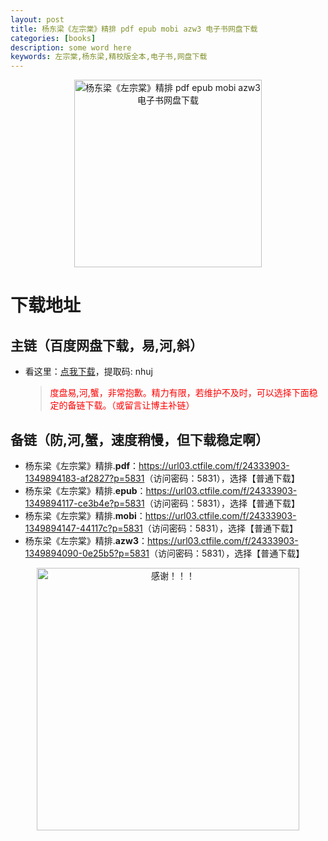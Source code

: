 ```yaml
---
layout: post
title: 杨东梁《左宗棠》精排 pdf epub mobi azw3 电子书网盘下载
categories: [books]
description: some word here
keywords: 左宗棠,杨东梁,精校版全本,电子书,网盘下载
---
```


<div align="center"><img src="https://qweree.cn/wp-content/uploads/2024/09/zuo-zong-tang-tuya.jpg" alt="杨东梁《左宗棠》精排 pdf epub mobi azw3 电子书网盘下载" width="300px" height="auto"></div>

# 下载地址

## 主链（百度网盘下载，易,河,斜）

- 看这里：[点我下载](https://pan.baidu.com/s/1iMXUbSbtZQZjDcqDmnWUyw?pwd=nhuj)，提取码: nhuj

  > <p style="color:red" >度盘易,河,蟹，非常抱歉。精力有限，若维护不及时，可以选择下面稳定的备链下载。（或留言让博主补链）</p>

## 备链（防,河,蟹，速度稍慢，但下载稳定啊）

- 杨东梁《左宗棠》精排.**pdf**：<https://url03.ctfile.com/f/24333903-1349894183-af2827?p=5831>（访问密码：5831），选择【普通下载】
- 杨东梁《左宗棠》精排.**epub**：<https://url03.ctfile.com/f/24333903-1349894117-ce3b4e?p=5831>（访问密码：5831），选择【普通下载】
- 杨东梁《左宗棠》精排.**mobi**：<https://url03.ctfile.com/f/24333903-1349894147-44117c?p=5831>（访问密码：5831），选择【普通下载】
- 杨东梁《左宗棠》精排.**azw3**：<https://url03.ctfile.com/f/24333903-1349894090-0e25b5?p=5831>（访问密码：5831），选择【普通下载】

<div align="center"><img src="https://pic.imgdb.cn/item/661246bf68eb935713c7f81c.gif" alt="感谢！！！" width="420px" height="auto"/></div>
